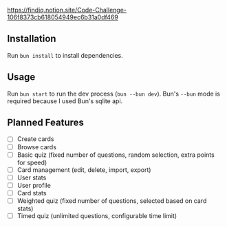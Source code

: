https://findiq.notion.site/Code-Challenge-106f8373cb618054949ec6b31a0df469

## Installation

Run `bun install` to install dependencies.

## Usage

Run `bun start` to run the dev process (`bun --bun dev`). Bun's `--bun` mode is required because I used Bun's sqlite api.

## Planned Features

- [ ] Create cards
- [ ] Browse cards
- [ ] Basic quiz (fixed number of questions, random selection, extra points for speed)
- [ ] Card management (edit, delete, import, export)
- [ ] User stats
- [ ] User profile
- [ ] Card stats
- [ ] Weighted quiz (fixed number of questions, selected based on card stats)
- [ ] Timed quiz (unlimited questions, configurable time limit)

